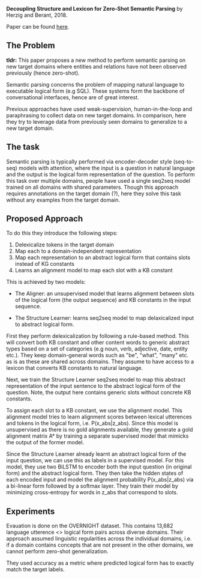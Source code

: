 **Decoupling Structure and Lexicon for Zero-Shot Semantic Parsing** by Herzig and Berant, 2018.

Paper can be found [here](https://arxiv.org/pdf/1804.07918.pdf).

## The Problem
**tldr:** This paper proposes a new method to perform semantic parsing on new target domains 
where entities and relations have not been observed previously (hence zero-shot).

Semantic parsing concerns the problem of mapping natural language to executable logical form (e.g SQL). 
These systems form the backbone of conversational interfaces, hence are of great interest.

Previous approaches have used weak-supervision, human-in-the-loop and paraphrasing to collect data on new target domains.
In comparison, here they try to leverage data from previously seen domains to generalize to a new target domain.

## The task
Semantic parsing is typically performed via encoder-decoder style (seq-to-seq) models with attention, where the input is a 
question in natural language and the output is the logical form representation of the question.
To perform this task over multiple domains, people have used a single seq2seq model trained on all domains with shared parameters.
Though this approach requires annotations on the target domain (?), 
here they solve this task without any examples from the target domain.

## Proposed Approach
To do this they introduce the following steps:
1. Delexicalize tokens in the target domain
2. Map each to a domain-independent representation
3. Map each representation to an abstract logical form that contains slots instead of KG constants
4. Learns an alignment model to map each slot with a KB constant


This is achieved by two models: 
- The Aligner: an unsupervised model that learns alignment between slots of the logical form
(the output sequence) and KB constants in the input sequence. 

- The Structure Learner: learns seq2seq model to map delaxicalized input to abstract logical form.

First they perform delexicalization by following a rule-based method. This will convert both KB constant and other content words
to generic abstract types based on a set of categories (e.g noun, verb, adjective, date, entity etc.).
They keep domain-general words such as "be", "what", "many" etc. as is as these are shared across domains.
They assume to have access to a lexicon that converts KB constants to natural language.

Next, we train the Structure Learner seq2seq model to map this abstract representation of the input sentence to the abstract logical form of the question.
Note, the output here contains generic slots without concrete KB constants.

To assign each slot to a KB constant, we use the alignment model. This alignment model tries to learn alignment scores between lexical 
utterences and tokens in the logical form, i.e. P(x_abs|z_abs). Since this model is unsupervised as there is no gold alignments available,
they generate a gold alignment matrix A* by training a separate supervised model that mimicks the output of the former model.

Since the Structure Learner already learnt an abstract logical form of the input question, we can use this as labels in a supervised model.
For this model, they use two BiLSTM to encoder both the input question (in original form) and the abstract logical form.
They then take the hidden states of each encoded input and model the alignment probability P(x_abs|z_abs) via
a bi-linear form followed by a softmax layer. They train their model by minimizing cross-entropy for words in z_abs that correspond to slots.

## Experiments

Evauation is done on the OVERNIGHT dataset. This contains 13,682 language utterence <> logical form pairs across diverse domains.
Their approach assumed linguistic regularities across the individual domains, i.e. if a domain contains concepts that are not present in the other domains,
we cannot perform zero-shot generalization.

They used accuracy as a metric where predicted logical form has to exactly match the target labels.

